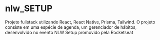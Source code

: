 # nlw_SETUP
Projeto fullstack utilizando React, React Native, Prisma, Tailwind.  O projeto consiste em uma espécie de agenda, um gerenciador de hábitos, desenvolvido no evento NLW Setup promovido pela Rocketseat
